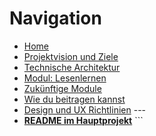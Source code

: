 # Navigation

- [Home](Home)
- [Projektvision und Ziele](Project-Vision-and-Goals)
- [Technische Architektur](Technical-Architecture)
- [Modul: Lesenlernen](Module-Reading-Literacy)
- [Zukünftige Module](Future-Modules)
- [Wie du beitragen kannst](How-to-Contribute)
- [Design und UX Richtlinien](Design-and-UX-Guidelines) ---
- [**README im Hauptprojekt**](../README.md) ```
